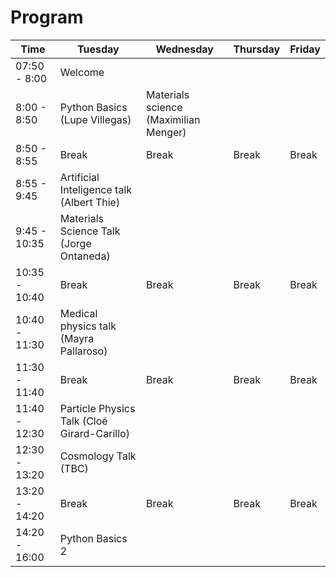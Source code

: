 # Program


| Time  | Tuesday | Wednesday | Thursday | Friday |
| ------------- | ------------- | ------------- | ------------- | ------------- |
| 07:50 - 8:00  | Welcome  | | | |
| 8:00 - 8:50  | Python Basics (Lupe Villegas)  | Materials science (Maximilian Menger)	| | |
| 8:50 - 8:55  |  Break | Break | Break | Break |
| 8:55 - 9:45 | Artificial Inteligence talk (Albert Thie)  | | | |
| 9:45 - 10:35  | Materials Science Talk (Jorge Ontaneda)  | | | |
| 10:35 - 10:40  |  Break | Break | Break | Break |
| 10:40 - 11:30  | Medical physics talk (Mayra Pallaroso) | | | |
| 11:30 - 11:40  |  Break | Break | Break| Break|
| 11:40 - 12:30  | Particle Physics Talk (Cloé Girard-Carillo) | | | |
| 12:30 - 13:20  | Cosmology Talk (TBC)  | | | |
| 13:20 - 14:20  |  Break | Break | Break | Break |
| 14:20 - 16:00  | Python Basics 2 | | | |

